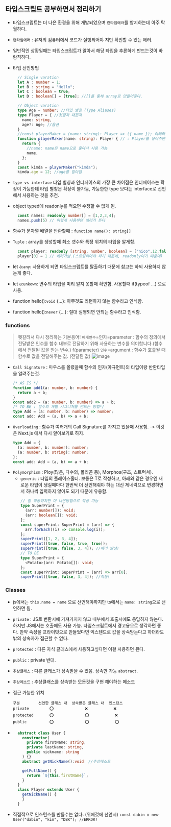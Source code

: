 ## 타입스크립트 공부하면서 정리하기

- 타입스크립트는 더 나은 환경을 위해 개발되었으며 `런타임에러`를 방지하는데 아주 탁월하다.
- `런타임에러` : 유저의 컴퓨터에서 코드가 실행되어야 지만 확인할 수 있는 에러.
- 일반적인 상황일때는 타입스크립트가 알아서 해당 타입을 추론하게 만드는것이 바람직하다.
- 타입 선언방법

  ```Typescript
    // Single varation
    let A : number = 1;
    let B : string = "Hello";
    let C : boolean = true;
    let D : boolean[] = [true]; //[]를 통해 array로 만들어준다.

    // Object varation
    type Age = number; //타입 별칭 (Type Aliases)
    type Player = { //첫글자 대문자
      name: string,
      age?: Age; //옵션
    }
    //const playerMaker = (name: string): Player => ({ name }); 아래와 같음.
    function playerMaker(name: string): Player { // : Player를 넣어주면
      return {
        //name: name은 name으로 줄여서 사용 가능
        name,
      };
    }
    const kimda = playerMaker("kimda");
    kimda.age = 12; //age를 알아챔
  ```

- `type vs interface` 타입 별칭과 인터페이스의 가장 큰 차이점은 인터페이스는 확장이 가능한데 타입 별칭은 확장이 불가능, 가능한한 type 보다는 interface로 선언해서 사용하는 것을 추천.
- object typed에 readonly를 적으면 수정할 수 없게 됨.
  ```Typescript
    const names: readonly number[] = [1,2,3,4];
    names.push(5) // 이렇게 사용하면 에러가 뜬다
  ```
- 함수가 문자열 배열을 반환할때 : `function name(): string[]`
- `Tuple` : array를 생성할때 최소 갯수와 특정 위치의 타입을 알게함.
  ```Typescript
    const player: readonly [string, number, boolean] = ["nico",12,false];
    player[0] = 1 // 에러가남.(스트링이어야 하기 때문에, readonly이기 때문에)
  ```
- let a:`any`: 사용하게 되면 타입스크립트를 탈출하기 때문에 참고는 하되 사용하지 않는게 좋다.
- let a:`unkown`: 변수의 타입을 미리 알지 못할때 확인함. 사용할때 if(typeof ...) 으로 사용.
- function hello():`void` {...}: 아무것도 리턴하지 않는 함수라고 인식함.
- function hello():`never` {...}: 절대 실행되면 안되는 함수라고 인식함.

### functions

> 헷갈려서 다시 정리하는 기본용어!
> `매개변수`=인자=parameter : 함수의 정의에서 전달받은 인수를 함수 내부로 전달하기 위해 사용하는 변수를 의미합니다.(함수에서 전달된 값을 받는 변수.) f(parameter)
> `인수`=argument : 함수가 호출될 때 함수로 값을 전달해주는 값. (전달된 값)
> ![image](https://user-images.githubusercontent.com/75190062/217847963-f920f41f-bd5b-4f64-8dd2-df83cf2034ac.png)

- `Call Signature` : 마우스를 올렸을때 함수의 인자(아규먼트)의 타입이랑 반환타입을 알려주는것.
  ```typescript
  /* AS IS */
  function add1(a: number, b: number) {
    return a + b;
  }
  const add2 = (a: number, b: number) => a + b;
  /* TO BE : 함수의 개별 시그니처를 만드는 방법*/
  type Add = (a: number, b: number) => number;
  const add: Add = (a, b) => a + b;
  ```
- `Overloading` : 함수가 여러개의 Call Signature를 가지고 있을때 사용함. -> 이것은 Next.js 에서 다시 알아보기로 하자.
  ```typescript
  type Add = {
    (a: number, b: number): number;
    (a: number, b: string): number;
  };
  const add: Add = (a, b) => a + b;
  ```
- `Polymorphism` : Ploy(많은, 다수의, 폴리곤 등), Morphos(구조, 스트럭쳐).
  - `generic` : 타입의 플레이스홀더. 보통은 T로 작성하고, 아래와 같은 경우엔 새로운 타입이 생길때마다 한번씩 더 선언해줘야 하는 대신 제네릭으로 변경하면서 하나씩 입력하지 않아도 되기 때문에 유용함.
    ```typescript
    // 잘 작동하지만 더 나은방법으로 작성 가능
    type SuperPrint = {
      (arr: number[]): void;
      (arr: boolean[]): void;
    };
    const superPrint: SuperPrint = (arr) => {
      arr.forEach((i) => console.log(i));
    };
    superPrint([1, 2, 3, 4]);
    superPrint([true, false, true, true]);
    superPrint([true, false, 3, 4]); //에러 발생!
    // TO BE
    type SuperPrint = {
      <Potato>(arr: Potato[]): void;
    };
    const superPrint: SuperPrint = (arr) => arr[0];
    superPrint([true, false, 3, 4]); //작동!
    ```

### Classes

- js에서는 `this.name = name` 으로 선언해야하지만 ts에서는 `name: string`으로 선언하면 됨.
- `private` : JS로 변환시에 가져가지지 않고 내부에서 호출시에도 응답하지 않는다. 하지만 JS에서는 호출에도 사용 가능. 타입스크립트에서 경고용으로 생각하면 좋다. 만약 속성을 프라이빗으로 만들었다면 익스텐드로 값을 상속받는다고 하더라도 밖의 상속자가 접근할 수 없다.
- `protected` : 다른 자식 클래스에서 사용하고싶다면 이걸 사용하면 된다.
- `public` : private 반대.
- `추상클래스` : 다른 클래스가 상속받을 수 있음. 상속만 가능 `abstract`.
- `추상메소드` : 추상클래스를 상속받는 모든것을 구현 해야하는 메소드
- 접근 가능한 위치
  ```
  구분        선언한 클래스 내  상속받은 클래스 내  인스턴스
  private         ⭕　　　　　  　　❌　　　　  　 ❌
  protected       ⭕　　　　　　  　⭕　　　  　　 ❌
  public          ⭕　　　　　　  　⭕　　　  　　 ⭕
  ```
- ```Typescript
    abstract class User {
      constructor(
        private firstName: string,
        private lastName: string,
        public nickname: string
      ) {}
      abstract getNickName():void  //추상메소드

      getFullName() {
        return `${this.firstName}`;
      }
    }
    class Player extends User {
      getNickName() {
      }
    }
  ```

- 직접적으로 인스턴스를 만들수는 없다. (위에것에 선언시)
  `const dabin = new User("dabin", "kim", "DBK"); //ERROR!`
